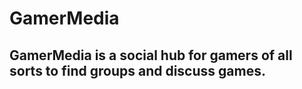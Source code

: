 # GamerMedia

## GamerMedia is a social hub for gamers of all sorts to find groups and discuss games.
